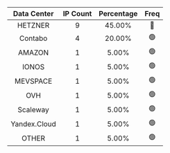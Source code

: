 | Data Center | IP Count | Percentage | Freq |
|:------------:|:--------:|:-----------:|:-----:|
| HETZNER | 9 | 45.00% | 🔴 |
| Contabo | 4 | 20.00% | 🟢 |
| AMAZON | 1 | 5.00% | 🟢 |
| IONOS | 1 | 5.00% | 🟢 |
| MEVSPACE | 1 | 5.00% | 🟢 |
| OVH | 1 | 5.00% | 🟢 |
| Scaleway | 1 | 5.00% | 🟢 |
| Yandex.Cloud | 1 | 5.00% | 🟢 |
| OTHER | 1 | 5.00% | 🟢 |